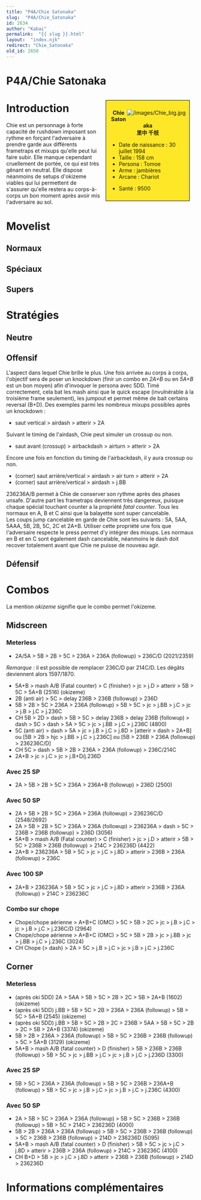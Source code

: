 ```yaml
---
title: "P4A/Chie Satonaka"
slug:  "P4A/Chie_Satonaka"
id: 2634
author: "Kabai"
permalink:  "{{ slug }}.html"
layout:  "index.njk"
redirect: "Chie_Satonaka"
old_id: 2650
---
```


# P4A/Chie Satonaka

<div style="float:right; border: 1px black solid; background-color: #FEE727; width: 40%; margin:15px; padding:10px">
<div style="float:right">

![](/images/Chie_big.jpg "/images/Chie_big.jpg")

</div>
<div>
<center>

**Chie Satonaka**  
**里中 千枝**  
  

</center>

- Date de naissance : 30 juillet 1994
- Taille : 158 cm
- Persona : Tomoe
- Arme : jambières
- Arcane : Chariot

<!-- -->

- Santé : 9500

</div>
</div>

# Introduction

Chie est un personnage à forte capacité de rushdown imposant son rythme
en forçant l'adversaire à prendre garde aux différents frametraps et
mixups qu'elle peut lui faire subir. Elle manque cependant cruellement
de portée, ce qui est très gênant en neutral. Elle dispose néanmoins de
setups d'okizeme viables qui lui permettent de s'assurer qu'elle restera
au corps-à-corps un bon moment après avoir mis l'adversaire au sol.

# Movelist

## Normaux

## Spéciaux

## Supers

# Stratégies

## Neutre

## Offensif

L'aspect dans lequel Chie brille le plus. Une fois arrivée au corps à
corps, l'objectif sera de poser un knockdown (finir un combo en *2A+B*
ou en *5A+B* est un bon moyen) afin d'invoquer le persona avec 5DD. Timé
correctement, cela bat les mash ainsi que le quick escape (invulnérable
à la troisième frame seulement), les jumpout et permet même de bait
certains reversal (B+D). Des exemples parmi les nombreux mixups
possibles après un knockdown :

- saut vertical \> airdash \> atterir \> 2A

Suivant le timing de l'airdash, Chie peut simuler un crossup ou non.

- saut avant (crossup) \> airbackdash \> airturn \> atterir \> 2A

Encore une fois en fonction du timing de l'airbackdash, il y aura
crossup ou non.

- (corner) saut arrière/vertical \> airdash \> air turn \> atterir \> 2A
- (corner) saut arrière/vertical \> airdash \> j.BB

236236A/B permet à Chie de conserver son rythme après des phases unsafe.
D'autre part les frametraps deviennent très dangereux, puisque chaque
spécial touchant counter a la propriété *fatal counter*. Tous les
normaux en A, B et C ainsi que la balayette sont super cancelable.  
Les coups jump cancelable en garde de Chie sont les suivants : 5A, 5AA,
5AAA, 5B, 2B, 5C, 2C et 2A+B. Utiliser cette propriété une fois que
l'adversaire respecte le press permet d'y intégrer des mixups. Les
normaux en B et en C sont également dash cancelable, néanmoins le dash
doit recover totalement avant que Chie ne puisse de nouveau agir.

## Défensif

# Combos

La mention *okizeme* signifie que le combo permet l'okizeme.

## Midscreen

### Meterless

- 2A/5A \> 5B \> 2B \> 5C \> 236A \> 236A (followup) \> 236C/D
  (2021/2359)

*Remarque :* il est possible de remplacer 236C/D par 214C/D. Les dégâts
deviennent alors 1597/1870.

- 5A+B \> mash A/B (Fatal counter) \> C (finisher) \> jc \> j.D \>
  atterir \> 5B \> 5C \> 5A+B (2516) (okizeme)
- 2B (anti air) \> 5C \> delay 236B \> 236B (followup) \> 236D
- 5B \> 2B \> 5C \> 236A \> 236A (followup) \> 5B \> 5C \> jc \> j.BB \>
  j.C \> jc \> j.B \> j.C \> j.236C
- CH 5B \> 2D \> dash \> 5B \> 5C \> delay 236B \> delay 236B (followup)
  \> dash \> 5C \> dash \> 5A \> 5C \> jc \> j.BB \> j.C \> j.236C
  (4800)
- 5C (anti air) \> dash \> 5A \> jc \> j.B \> j.C \> j.8D \> \[atterir
  \> dash \> 2A+B\] ou \[5B \> 2B \> hjc \> j.BB \> j.C \> j.236C\] ou
  \[5B \> 236B \> 236A (followup) \> 236236C/D\]
- CH 5C \> dash \> 5B \> 2B \> 236A \> 236A (followup) \> 236C/214C
- 2A+B \> jc \> j.C \> jc \> j.B+D/j.236D

### Avec 25 SP

- 2A \> 5B \> 2B \> 5C \> 236A \> 236A+B (followup) \> 236D (2500)

### Avec 50 SP

- 2A \> 5B \> 2B \> 5C \> 236A \> 236A (followup) \> 236236C/D
  (2548/2692)
- 2A \> 5B \> 2B \> 5C \> 236A \> 236A (followup) \> 236236A \> dash \>
  5C \> 236B \> 236B (followup) \> 236D (3056)
- 5A+B \> mash A/B (Fatal counter) \> C (finisher) \> jc \> j.D \>
  atterir \> 5B \> 5C \> 236B \> 236B (followup) \> 214C \> 236236D
  (4422)
- 2A+B \> 236236A \> 5B \> 5C \> jc \> j.C \> j.8D \> atterir \> 236B \>
  236A (followup) \> 236C

### Avec 100 SP

- 2A+B \> 236236A \> 5B \> 5C \> jc \> j.C \> j.8D \> atterir \> 236B \>
  236A (followup) \> 214C \> 236236C

### Combo sur chope

- Chope/chope aérienne \> A+B+C (OMC) \> 5C \> 5B \> 2C \> jc \> j.B \>
  j.C \> jc \> j.B \> j.C \> j.236C/D (2964)
- Chope/chope aérienne \> A+B+C (OMC) \> 5C \> 5B \> 2B \> jc \> j.BB \>
  jc \> j.BB \> j.C \> j.236C (3024)
- CH Chope (\> dash) \> 2A \> 5C \> j.B \> j.C \> jc \> j.B \> j.C \>
  j.236C

## Corner

### Meterless

- (après oki 5DD) 2A \> 5AA \> 5B \> 5C \> 2B \> 2C \> 5B \> 2A+B (1602)
  (okizeme)
- (après oki 5DD) j.BB \> 5B \> 5C \> 2B \> 236A \> 236A (followup) \>
  5B \> 5C \> 5A+B (2545) (okizeme)
- (après oki 5DD) j.BB \> 5B \> 5C \> 2B \> 2C \> 236B \> 5AA \> 5B \>
  5C \> 2B \> 2C \> 5B \> 2A+B (3374) (okizeme)
- 5B \> 2B \> 236A \> 236A (followup) \> 5B \> 5C \> 236B \> 236B
  (followup) \> 5C \> 5A+B (3129) (okizeme)
- 5A+B \> mash A/B (fatal counter) \> D (finisher) \> 5B \> 236B \> 236B
  (followup) \> 5B \> 5C \> jc \> j.BB \> j.C \> jc \> j.B \> j.C \>
  j.236D (3300)

### Avec 25 SP

- 5B \> 5C \> 236A \> 236A (followup) \> 5B \> 5C \> 236B \> 236A+B
  (followup) \> 5B \> 5C \> jc \> j.B \> j.C \> jc \> j.B \> j.C \>
  j.236C (4300)

### Avec 50 SP

- 2A \> 5B \> 5C \> 236A \> 236A (followup) \> 5B \> 5C \> 236B \> 236B
  (followup) \> 5B \> 5C \> 214C \> 236236D (4000)
- 5B \> 2B \> 236A \> 236A (followup) \> 5B \> 5C \> 236B \> 236B
  (followup) \> 5C \> 236B \> 236B (followup) \> 214D \> 236236D (5095)
- 5A+B \> mash A/B (fatal counter) \> D (finisher) \> 5B \> 5C \> jc \>
  j.C \> j.8D \> atterir \> 236B \> 236A (followup) \> 214C \> 236236C
  (4100)
- CH B+D \> 5B \> jc \> j.C \> j.8D \> atterir \> 236B \> 236B
  (followup) \> 214D \> 236236D

# Informations complémentaires
